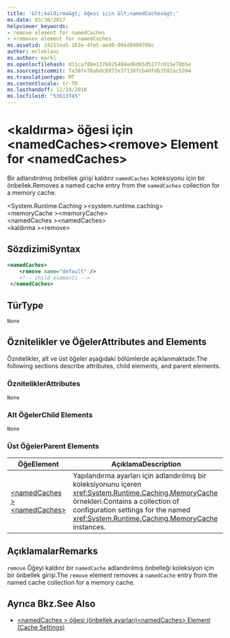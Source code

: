 ```yaml
---
title: '&lt;kaldırma&gt; öğesi için &lt;namedCaches&gt;'
ms.date: 03/30/2017
helpviewer_keywords:
- remove element for namedCaches
- <remove> element for namedCaches
ms.assetid: 24211ea5-163e-4fe5-aed8-004d8499760c
author: mcleblanc
ms.author: markl
ms.openlocfilehash: d31caf88e1376025484ed6d65d5277c015e70b5e
ms.sourcegitcommit: fa38fe76abdc8972e37138fcb4dfdb3502ac5394
ms.translationtype: MT
ms.contentlocale: tr-TR
ms.lasthandoff: 12/19/2018
ms.locfileid: "53613745"
---
```

# <a name="ltremovegt-element-for-ltnamedcachesgt"></a><span data-ttu-id="41a83-102">&lt;kaldırma&gt; öğesi için &lt;namedCaches&gt;</span><span class="sxs-lookup"><span data-stu-id="41a83-102">&lt;remove&gt; Element for &lt;namedCaches&gt;</span></span>
<span data-ttu-id="41a83-103">Bir adlandırılmış önbellek girişi kaldırır `namedCaches` koleksiyonu için bir önbellek.</span><span class="sxs-lookup"><span data-stu-id="41a83-103">Removes a named cache entry from the `namedCaches` collection for a memory cache.</span></span>  
  
 <span data-ttu-id="41a83-104">\<System.Runtime.Caching ></span><span class="sxs-lookup"><span data-stu-id="41a83-104">\<system.runtime.caching></span></span>  
<span data-ttu-id="41a83-105">\<memoryCache ></span><span class="sxs-lookup"><span data-stu-id="41a83-105">\<memoryCache></span></span>  
<span data-ttu-id="41a83-106">\<namedCaches ></span><span class="sxs-lookup"><span data-stu-id="41a83-106">\<namedCaches></span></span>  
<span data-ttu-id="41a83-107">\<kaldırma ></span><span class="sxs-lookup"><span data-stu-id="41a83-107">\<remove></span></span>  
  
## <a name="syntax"></a><span data-ttu-id="41a83-108">Sözdizimi</span><span class="sxs-lookup"><span data-stu-id="41a83-108">Syntax</span></span>  
  
```xml  
<namedCaches>  
    <remove name="default" />  
    <!-- child elements -->  
 </namedCaches>  
```  
  
## <a name="type"></a><span data-ttu-id="41a83-109">Tür</span><span class="sxs-lookup"><span data-stu-id="41a83-109">Type</span></span>  
 `None`  
  
## <a name="attributes-and-elements"></a><span data-ttu-id="41a83-110">Öznitelikler ve Öğeler</span><span class="sxs-lookup"><span data-stu-id="41a83-110">Attributes and Elements</span></span>  
 <span data-ttu-id="41a83-111">Öznitelikler, alt ve üst öğeler aşağıdaki bölümlerde açıklanmaktadır.</span><span class="sxs-lookup"><span data-stu-id="41a83-111">The following sections describe attributes, child elements, and parent elements.</span></span>  
  
### <a name="attributes"></a><span data-ttu-id="41a83-112">Öznitelikler</span><span class="sxs-lookup"><span data-stu-id="41a83-112">Attributes</span></span>  
 `None`  
  
### <a name="child-elements"></a><span data-ttu-id="41a83-113">Alt Öğeler</span><span class="sxs-lookup"><span data-stu-id="41a83-113">Child Elements</span></span>  
 `None`  
  
### <a name="parent-elements"></a><span data-ttu-id="41a83-114">Üst Öğeler</span><span class="sxs-lookup"><span data-stu-id="41a83-114">Parent Elements</span></span>  
  
|<span data-ttu-id="41a83-115">Öğe</span><span class="sxs-lookup"><span data-stu-id="41a83-115">Element</span></span>|<span data-ttu-id="41a83-116">Açıklama</span><span class="sxs-lookup"><span data-stu-id="41a83-116">Description</span></span>|  
|-------------|-----------------|  
|[<span data-ttu-id="41a83-117">\<namedCaches ></span><span class="sxs-lookup"><span data-stu-id="41a83-117">\<namedCaches></span></span>](../../../../../docs/framework/configure-apps/file-schema/runtime/namedcaches-element-cache-settings.md)|<span data-ttu-id="41a83-118">Yapılandırma ayarları için adlandırılmış bir koleksiyonunu içeren <xref:System.Runtime.Caching.MemoryCache> örnekleri.</span><span class="sxs-lookup"><span data-stu-id="41a83-118">Contains a collection of configuration settings for the named <xref:System.Runtime.Caching.MemoryCache> instances.</span></span>|  
  
## <a name="remarks"></a><span data-ttu-id="41a83-119">Açıklamalar</span><span class="sxs-lookup"><span data-stu-id="41a83-119">Remarks</span></span>  
 <span data-ttu-id="41a83-120">`remove` Öğeyi kaldırır bir `namedCache` adlandırılmış önbelleği koleksiyon için bir önbellek girişi.</span><span class="sxs-lookup"><span data-stu-id="41a83-120">The `remove` element removes a `namedCache` entry from the named cache collection for a memory cache.</span></span>  
  
## <a name="see-also"></a><span data-ttu-id="41a83-121">Ayrıca Bkz.</span><span class="sxs-lookup"><span data-stu-id="41a83-121">See Also</span></span>  
- [<span data-ttu-id="41a83-122">\<namedCaches > öğesi (önbellek ayarları)</span><span class="sxs-lookup"><span data-stu-id="41a83-122">\<namedCaches> Element (Cache Settings)</span></span>](../../../../../docs/framework/configure-apps/file-schema/runtime/namedcaches-element-cache-settings.md)
